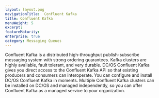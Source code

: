 ```yaml
---
layout: layout.pug
navigationTitle:  Confluent Kafka
title: Confluent Kafka
menuWeight: 5
excerpt:
featureMaturity:
enterprise: true
category: Messaging Queues
---
```


Confluent Kafka is a distributed high-throughput publish-subscribe messaging system with strong ordering guarantees. Kafka clusters are highly available, fault tolerant, and very durable. DC/OS Confluent Kafka gives you direct access to the Confluent Kafka API so that existing producers and consumers can interoperate. You can configure and install DC/OS Confluent Kafka in moments. Multiple Confluent Kafka clusters can be installed on DC/OS and managed independently, so you can offer Confluent Kafka as a managed service to your organization.
